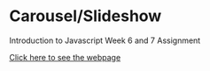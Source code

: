 
# Carousel/Slideshow

Introduction to Javascript Week 6 and 7 Assignment

[Click here to see the webpage](https://miebi1.github.io/-Carousel-Slideshow/)

